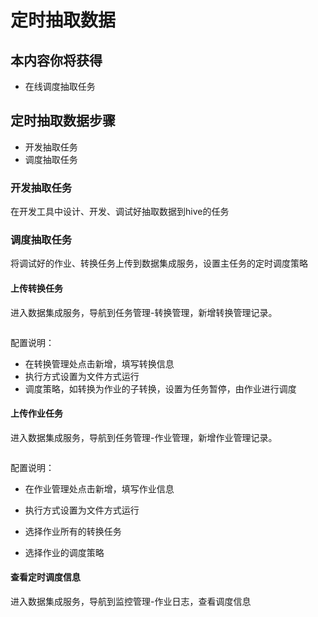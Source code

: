 # 定时抽取数据

## 本内容你将获得

- 在线调度抽取任务

## 定时抽取数据步骤

- 开发抽取任务
- 调度抽取任务

### 开发抽取任务

 在开发工具中设计、开发、调试好抽取数据到hive的任务

### 调度抽取任务

将调试好的作业、转换任务上传到数据集成服务，设置主任务的定时调度策略

#### 上传转换任务

进入数据集成服务，导航到任务管理-转换管理，新增转换管理记录。

<img :src="$withBase('/operation/kettle_025.png')">

配置说明：

- 在转换管理处点击新增，填写转换信息
- 执行方式设置为文件方式运行
-  调度策略，如转换为作业的子转换，设置为任务暂停，由作业进行调度

#### 上传作业任务

进入数据集成服务，导航到任务管理-作业管理，新增作业管理记录。

<img :src="$withBase('/operation/kettle_023.png')">

配置说明：

- 在作业管理处点击新增，填写作业信息

- 执行方式设置为文件方式运行
- 选择作业所有的转换任务
- 选择作业的调度策略

#### 查看定时调度信息

进入数据集成服务，导航到监控管理-作业日志，查看调度信息

<img :src="$withBase('/operation/kettle_027.png')">



